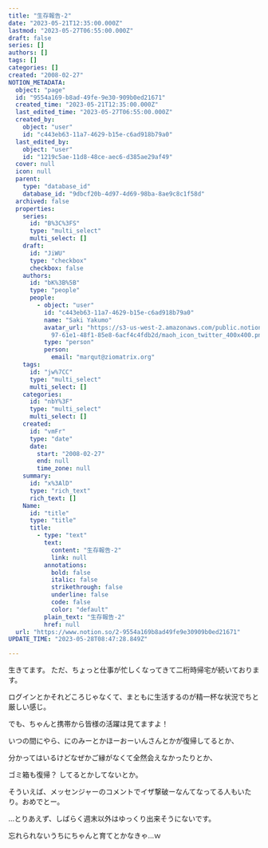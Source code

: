 ```yaml
---
title: "生存報告-2"
date: "2023-05-21T12:35:00.000Z"
lastmod: "2023-05-27T06:55:00.000Z"
draft: false
series: []
authors: []
tags: []
categories: []
created: "2008-02-27"
NOTION_METADATA:
  object: "page"
  id: "9554a169-b8ad-49fe-9e30-909b0ed21671"
  created_time: "2023-05-21T12:35:00.000Z"
  last_edited_time: "2023-05-27T06:55:00.000Z"
  created_by:
    object: "user"
    id: "c443eb63-11a7-4629-b15e-c6ad918b79a0"
  last_edited_by:
    object: "user"
    id: "1219c5ae-11d8-48ce-aec6-d385ae29af49"
  cover: null
  icon: null
  parent:
    type: "database_id"
    database_id: "9dbcf20b-4d97-4d69-98ba-8ae9c8c1f58d"
  archived: false
  properties:
    series:
      id: "B%3C%3FS"
      type: "multi_select"
      multi_select: []
    draft:
      id: "JiWU"
      type: "checkbox"
      checkbox: false
    authors:
      id: "bK%3B%5B"
      type: "people"
      people:
        - object: "user"
          id: "c443eb63-11a7-4629-b15e-c6ad918b79a0"
          name: "Saki Yakumo"
          avatar_url: "https://s3-us-west-2.amazonaws.com/public.notion-static.com/3ad1c4\
            97-61e1-48f1-85e8-6acf4c4fdb2d/maoh_icon_twitter_400x400.png"
          type: "person"
          person:
            email: "marqut@ziomatrix.org"
    tags:
      id: "jw%7CC"
      type: "multi_select"
      multi_select: []
    categories:
      id: "nbY%3F"
      type: "multi_select"
      multi_select: []
    created:
      id: "vmFr"
      type: "date"
      date:
        start: "2008-02-27"
        end: null
        time_zone: null
    summary:
      id: "x%3AlD"
      type: "rich_text"
      rich_text: []
    Name:
      id: "title"
      type: "title"
      title:
        - type: "text"
          text:
            content: "生存報告-2"
            link: null
          annotations:
            bold: false
            italic: false
            strikethrough: false
            underline: false
            code: false
            color: "default"
          plain_text: "生存報告-2"
          href: null
  url: "https://www.notion.so/2-9554a169b8ad49fe9e30909b0ed21671"
UPDATE_TIME: "2023-05-28T08:47:28.849Z"

---
```

<link rel="stylesheet" href="https://cdn.jsdelivr.net/npm/katex@0.16.2/dist/katex.min.css" integrity="sha384-bYdxxUwYipFNohQlHt0bjN/LCpueqWz13HufFEV1SUatKs1cm4L6fFgCi1jT643X" crossorigin="anonymous">


生きてます。 ただ、ちょっと仕事が忙しくなってきて二桁時帰宅が続いております。


ログインとかそれどころじゃなくて、まともに生活するのが精一杯な状況でちと厳しい感じ。


でも、ちゃんと携帯から皆様の活躍は見てますよ！


いつの間にやら、にのみーとかほーおーいんさんとかが復帰してるとか、


分かってはいるけどなぜかご縁がなくて全然会えなかったりとか、


ゴミ箱も復帰？ してるとかしてないとか。


そういえば、メッセンジャーのコメントでイザ撃破ーなんてなってる人もいたり。おめでとー。


…とりあえず、しばらく週末以外はゆっくり出来そうにないです。


忘れられないうちにちゃんと育てとかなきゃ…ｗ

